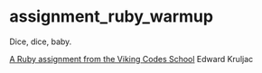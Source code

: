 assignment_ruby_warmup
======================

Dice, dice, baby.

[A Ruby assignment from the Viking Codes School](http://www.vikingcodeschool.com)
Edward Kruljac
